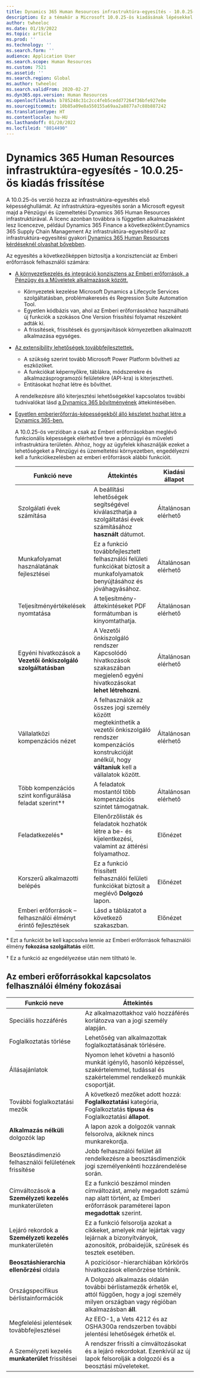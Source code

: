 ```yaml
---
title: Dynamics 365 Human Resources infrastruktúra-egyesítés - 10.0.25-ös kiadás frissítése
description: Ez a témakör a Microsoft 10.0.25-ös kiadásának lépésekkel kapcsolatban tartalmaz tájékoztatást, amely az infrastruktúra-egyesítés első képességek Dynamics 365 Human Resources hullámát hozza.
author: twheeloc
ms.date: 01/19/2022
ms.topic: article
ms.prod: ''
ms.technology: ''
ms.search.form: ''
audience: Application User
ms.search.scope: Human Resources
ms.custom: 7521
ms.assetid: ''
ms.search.region: Global
ms.author: twheeloc
ms.search.validFrom: 2020-02-27
ms.dyn365.ops.version: Human Resources
ms.openlocfilehash: b785248c31c2cc4feb5cedd77264f36bfe927e0e
ms.sourcegitcommit: 10b85a09e8a550155a69aa2a8877a7c88b887242
ms.translationtype: HT
ms.contentlocale: hu-HU
ms.lasthandoff: 01/20/2022
ms.locfileid: "8014490"
---
```

# <a name="dynamics-365-human-resources-infrastructure-merge---release-10025-update"></a>Dynamics 365 Human Resources infrastruktúra-egyesítés - 10.0.25-ös kiadás frissítése

A 10.0.25-ös verzió hozza az infrastruktúra-egyesítés első képességhullámát. Az infrastruktúra-egyesítés során a Microsoft egyesít majd a Pénzügyi és üzemeltetési Dynamics 365 Human Resources infrastruktúrával. A licenc azonban továbbra is független alkalmazásként lesz licencezve, például Dynamics 365 Finance a következőként:Dynamics 365 Supply Chain Management Az infrastruktúra-egyesítésről az infrastruktúra-egyesítési gyakori [Dynamics 365 Human Resources kérdéseknél olvashat bővebben](../human-resources/hr-infrastructure-merge-faq.md).

Az egyesítés a következőképpen biztosítja a konzisztenciát az Emberi erőforrások felhasználói számára:

- [A környezetkezelés és integráció konzisztens az Emberi erőforrások, a Pénzügy és a Műveletek alkalmazások között.](/dynamics365-release-plan/2021wave2/human-resources/dynamics365-human-resources/consistent-environment-management-integrations-between-human-resources-finance-operations-apps)

    - Környezetek kezelése Microsoft Dynamics a Lifecycle Services szolgáltatásban, problémakeresés és Regression Suite Automation Tool.
    - Egyetlen kódbázis van, ahol az Emberi erőforrásokhoz használható új funkciók a szokásos One Version frissítési folyamat részeként adták ki.
    - A frissítések, frissítések és gyorsjavítások környezetben alkalmazott alkalmazása egységes.

- [Az extensibility lehetőségek továbbfejlesztettek.](/dynamics365-release-plan/2021wave2/human-resources/dynamics365-human-resources/improve-extensibility-options.md)

    - A szükség szerint tovább Microsoft Power Platform bővítheti az eszközöket.
    - A funkciókat képernyőkre, táblákra, módszerekre és alkalmazásprogramozói felületekre (API-kra) is kiterjesztheti.
    - Entitásokat hozhat létre és bővíthet.

    A rendelkezésre álló kiterjesztési lehetőségekkel kapcsolatos további tudnivalókat lásd [a Dynamics 365 bővítményének](../fin-ops-core/dev-itpro/extensibility/extensibility-home-page.md) áttekintésében.

- [Egyetlen emberierőforrás-képességekből álló készletet hozhat létre a Dynamics 365-ben.](/dynamics365-release-plan/2021wave2/human-resources/create-one-set-human-resources-capabilities-within-dynamics-365.md)

    A 10.0.25-ös verzióban a csak az Emberi erőforrásokban meglévő funkcionális képességek elérhetővé teve a pénzügyi és műveleti infrastruktúra területén. Ahhoz, hogy az ügyfelek kihasználják ezeket a lehetőségeket a Pénzügyi és üzemeltetési környezetben, engedélyezni kell a funkciókezelésben az emberi erőforrások alábbi funkcióit.

    | Funkció neve | Áttekintés | Kiadási állapot | 
    |--------------|----------|----------------| 
    | Szolgálati évek számítása | A beállítási lehetőségek segítségével kiválaszthatja a szolgáltatási évek számításához **használt** dátumot. | Általánosan elérhető | 
    | Munkafolyamat használatának fejlesztései | Ez a funkció továbbfejlesztett felhasználói felületi funkciókat biztosít a munkafolyamatok benyújtásához és jóváhagyásához. | Általánosan elérhető | 
    | Teljesítményértékelések nyomtatása | A teljesítmény-áttekintéseket PDF formátumban is kinyomtathatja. | Általánosan elérhető | 
    | Egyéni hivatkozások a **Vezetői önkiszolgáló szolgáltatásban** | A Vezetői önkiszolgáló rendszer Kapcsolódó hivatkozások szakaszában megjelenő egyéni hivatkozásokat **lehet** **létrehozni**. | Általánosan elérhető | 
    | Vállalatközi kompenzációs nézet | A felhasználók az összes jogi személy között megtekinthetik a vezetői önkiszolgáló rendszer kompenzációs konstrukcióját anélkül, hogy **váltaniuk** kell a vállalatok között. | Általánosan elérhető | 
    | Több kompenzációs szint konfigurálása feladat szerint\*&dagger; | A feladatok mostantól több kompenzációs szintet támogatnak. | Általánosan elérhető | 
    | Feladatkezelés\* | Ellenőrzőlisták és feladatok hozhatók létre a be- és kijelentkezési, valamint az áttérési folyamathoz. | Előnézet | 
    | Korszerű alkalmazotti belépés | Ez a funkció frissített felhasználói felületi funkciókat biztosít a meglévő **Dolgozó** lapon. | Előnézet | 
    | Emberi erőforrások – felhasználói élményt érintő fejlesztések | Lásd a táblázatot a következő szakaszban.  | Előnézet | 

\* Ezt a funkciót be kell kapcsolva lennie az Emberi erőforrások felhasználói élmény **fokozása szolgáltatás** előtt.

&dagger; Ez a funkció az engedélyezése után nem tiltható le.

## <a name="human-resource-user-experience-enhancements"></a>Az emberi erőforrásokkal kapcsolatos felhasználói élmény fokozásai

| Funkció neve | Áttekintés | 
|--------------|----------| 
| Speciális hozzáférés | Az alkalmazottakhoz való hozzáférés korlátozva van a jogi személy alapján. | 
| Foglalkoztatás törlése | Lehetőség van alkalmazottak foglalkoztatásának törlésére. | 
| Állásajánlatok | Nyomon lehet követni a hasonló munkát igénylő, hasonló képzéssel, szakértelemmel, tudással és szakértelemmel rendelkező munkák csoportját. | 
| További foglalkoztatási mezők | A következő mezőket adott hozzá: **Foglalkoztatási** kategória, Foglalkoztatás **típusa és** Foglalkoztatási **állapot**. | 
| **Alkalmazás nélküli** dolgozók lap | A lapon azok a dolgozók vannak felsorolva, akiknek nincs munkarekordja. | 
| Beosztásdimenzió felhasználói felületének frissítése | Jobb felhasználói felület áll rendelkezésre a beosztásdimenziók jogi személyenkénti hozzárendelése során. | 
| Címváltozások **a Személyzeti kezelés** munkaterületen | Ez a funkció beszámol minden címváltozást, amely megadott számú nap alatt történt, az Emberi erőforrások paraméterei lapon **megadottak** szerint. | 
| Lejáró rekordok a **Személyzeti kezelés** munkaterületén | Ez a funkció felsorolja azokat a cikkeket, amelyek már lejártak vagy lejárnak a bizonyítványok, azonosítók, próbaidejük, szűrések és tesztek esetében. | 
| **Beosztáshierarchia ellenőrzési** oldala | A pozíciósor-hierarchiában körkörös hivatkozások ellenőrzése történik. | 
| Országspecifikus bérlistainformációk | A Dolgozó alkalmazás oldalán további bérlistamezők érhetők el, attól függően, hogy a jogi személy milyen országban vagy régióban alkalmazásban **áll**. | 
| Megfelelési jelentések továbbfejlesztései | Az EEO-1, a Vets 4212 és az OSHA300a rendszerben további jelentési lehetőségek érhetők el. | 
| A Személyzeti kezelés **munkaterület** frissítései | A rendszer frissíti a címváltozásokat és a lejáró rekordokat. Ezenkívül az új lapok felsorolják a dolgozói és a beosztási műveleteket. | 
